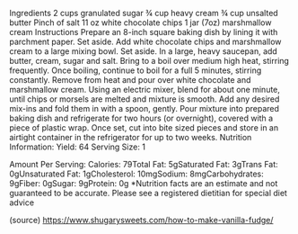 Ingredients
2 cups granulated sugar
¾ cup heavy cream
¾ cup unsalted butter
Pinch of salt
11 oz white chocolate chips
1 jar (7oz) marshmallow cream
Instructions
Prepare an 8-inch square baking dish by lining it with parchment paper. Set aside.
Add white chocolate chips and marshmallow cream to a large mixing bowl. Set aside.
In a large, heavy saucepan, add butter, cream, sugar and salt. Bring to a boil over medium high heat, stirring frequently. Once boiling, continue to boil for a full 5 minutes, stirring constantly.
Remove from heat and pour over white chocolate and marshmallow cream. Using an electric mixer, blend for about one minute, until chips or morsels are melted and mixture is smooth.
Add any desired mix-ins and fold them in with a spoon, gently. Pour mixture into prepared baking dish and refrigerate for two hours (or overnight), covered with a piece of plastic wrap.
Once set, cut into bite sized pieces and store in an airtight container in the refrigerator for up to two weeks.
Nutrition Information:
Yield: 64
Serving Size: 1

Amount Per Serving: Calories: 79Total Fat: 5gSaturated Fat: 3gTrans Fat: 0gUnsaturated Fat: 1gCholesterol: 10mgSodium: 8mgCarbohydrates: 9gFiber: 0gSugar: 9gProtein: 0g
*Nutrition facts are an estimate and not guaranteed to be accurate. Please see a registered dietitian for special diet advice

(source) https://www.shugarysweets.com/how-to-make-vanilla-fudge/